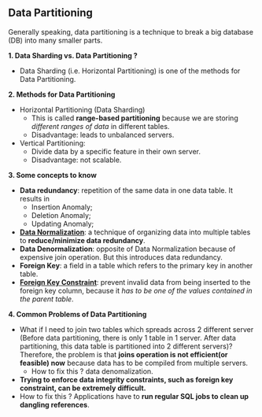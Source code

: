 ## Data Partitioning
Generally speaking, data partitioning is a technique to break a big database (DB) into many smaller parts.

**1. Data Sharding vs. Data Partitioning ?**
- Data Sharding (i.e. Horizontal Partitioning) is one of the methods for Data Partitioning.

**2. Methods for Data Partitioning**
- Horizontal Partitioning (Data Sharding)
  - This is called **range-based partitioning** because we are storing _different ranges of data_ in different tables.
  - Disadvantage: leads to unbalanced servers.
- Vertical Partitioning:
  - Divide data by a specific feature in their own server.
  - Disadvantage: not scalable.


**3. Some concepts to know**
  - **Data redundancy**: repetition of the same data in one data table. It results in
    -  Insertion Anomaly;
    -  Deletion Anomaly;
    -  Updating Anomaly;
  - **[Data Normalization](https://www.youtube.com/watch?v=xoTyrdT9SZI)**:  a technique of organizing data into multiple tables to **reduce/minimize data redundancy**.
  - **Data Denormalization**: opposite of Data Normalization because of expensive join operation. But this introduces data redundancy.
  - **Foreign Key**: a field in a table which refers to the primary key in another table.
  - **[Foreign Key Constraint](https://www.w3schools.com/sql/sql_foreignkey.asp)**: prevent invalid data from being inserted to the foreign key column, because it _has to be one of the values contained in the parent table_.

**4. Common Problems of Data Partitioning**
- What if I need to join two tables which spreads across 2 different server (Before data partitioning, there is only 1 table in 1 server. After data partitioning, this data table is partitioned into 2 different servers)? Therefore, the problem is that **joins operation is not efficient(or feasible) now** because data has to be compiled from multiple servers.
  - How to fix this ? data denomalization.
-  **Trying to enforce data integrity constraints, such as foreign key constraint, can be extremely difficult.**
  - How to fix this ? Applications have to **run regular SQL jobs to clean up dangling references**. 
